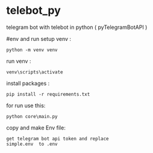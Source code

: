 # telebot_py
telegram bot with telebot in python
( pyTelegramBotAPI )


#env and run
setup venv :
````
python -m venv venv
````

run venv :
````
venv\scripts\activate
````

install packages :
````
pip install -r requirements.txt
````

for run use this:
````
python core\main.py
````

copy and make Env file:
````
get telegram bot api token and replace
simple.env  to .env
````



